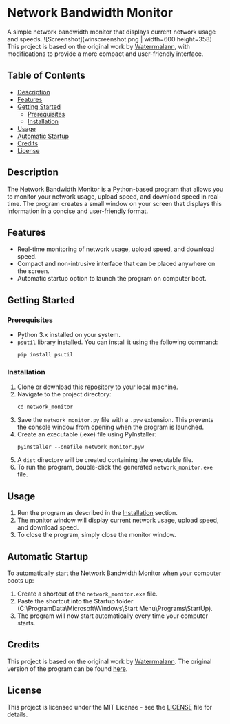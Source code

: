# Network Bandwidth Monitor

A simple network bandwidth monitor that displays current network usage and speeds.
![Screenshot](winscreenshot.png | width=600 height=358)
This project is based on the original work by [Waterrmalann](#credits), with modifications to provide a more compact and user-friendly interface.

## Table of Contents

- [Description](#description)
- [Features](#features)
- [Getting Started](#getting-started)
  - [Prerequisites](#prerequisites)
  - [Installation](#installation)
- [Usage](#usage)
- [Automatic Startup](#automatic-startup)
- [Credits](#credits)
- [License](#license)

## Description

The Network Bandwidth Monitor is a Python-based program that allows you to monitor your network usage, upload speed, and download speed in real-time. The program creates a small window on your screen that displays this information in a concise and user-friendly format.

## Features

- Real-time monitoring of network usage, upload speed, and download speed.
- Compact and non-intrusive interface that can be placed anywhere on the screen.
- Automatic startup option to launch the program on computer boot.

## Getting Started

### Prerequisites

- Python 3.x installed on your system.
- `psutil` library installed. You can install it using the following command:
  ```
  pip install psutil
  ```

### Installation

1. Clone or download this repository to your local machine.
2. Navigate to the project directory:
   ```
   cd network_monitor
   ```
3. Save the `network_monitor.py` file with a `.pyw` extension. This prevents the console window from opening when the program is launched.
4. Create an executable (.exe) file using PyInstaller:
   ```
   pyinstaller --onefile network_monitor.pyw
   ```
5. A `dist` directory will be created containing the executable file.
6. To run the program, double-click the generated `network_monitor.exe` file.

## Usage

1. Run the program as described in the [Installation](#installation) section.
2. The monitor window will display current network usage, upload speed, and download speed.
3. To close the program, simply close the monitor window.

## Automatic Startup

To automatically start the Network Bandwidth Monitor when your computer boots up:

1. Create a shortcut of the `network_monitor.exe` file.
2. Paste the shortcut into the Startup folder (C:\ProgramData\Microsoft\Windows\Start Menu\Programs\StartUp).
3. The program will now start automatically every time your computer starts.

## Credits

This project is based on the original work by [Waterrmalann](https://github.com/waterrmalann). The original version of the program can be found [here](https://github.com/waterrmalann/NetworkBandwidthMonitor).

## License

This project is licensed under the MIT License - see the [LICENSE](LICENSE) file for details.
